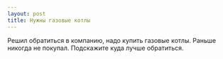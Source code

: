 ```yaml
---
layout: post 
title: Нужны газовые котлы 
--- 
```

Решил обратиться в компанию, надо купить газовые котлы. Раньше никогда не покупал. Подскажите куда лучше обратиться.
